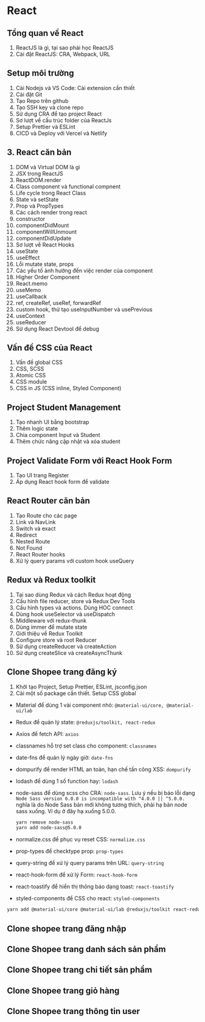 # React

## Tổng quan về React

1. ReactJS là gì, tại sao phải học ReactJS
2. Cài đặt ReactJS: CRA, Webpack, URL

## Setup môi trường

1. Cài Nodejs và VS Code: Cài extension cần thiết
2. Cài đặt Git
3. Tạo Repo trên github
4. Tạo SSH key và clone repo
5. Sử dụng CRA để tạo project React
6. Sơ lượt về cấu trúc folder của ReactJs
7. Setup Prettier và ESLint
8. CICD và Deploy với Vercel và Netlify

## 3. React căn bản

1. DOM và Virtual DOM là gì
2. JSX trong ReactJS
3. ReactDOM.render
4. Class component và functional compnent
5. Life cycle trong React Class
6. State và setState
7. Prop và PropTypes
8. Các cách render trong react
9. constructor
10. componentDidMount
11. componentWillUnmount
12. componentDidUpdate
13. Sơ lượt về React Hooks
14. useState
15. useEffect
16. Lỗi mutate state, props
17. Các yếu tố ảnh hưởng đến việc render của component
18. Higher Order Component
19. React.memo
20. useMemo
21. useCallback
22. ref, createRef, useRef, forwardRef
23. custom hook, thử tạo useInputNumber và usePrevious
24. useContext
25. useReducer
26. Sử dụng React Devtool để debug

## Vấn đề CSS của React

1. Vấn đề global CSS
2. CSS, SCSS
3. Atomic CSS
4. CSS module
5. CSS in JS (CSS inline, Styled Component)

## Project Student Management

1. Tạo nhanh UI bằng bootstrap
2. Thêm logic state
3. Chia component Input và Student
4. Thêm chức năng cập nhật và xóa student

## Project Validate Form với React Hook Form

1. Tạo UI trang Register
2. Áp dụng React hook form để validate

## React Router căn bản

1. Tạo Route cho các page
2. Link và NavLink
3. Switch và exact
4. Redirect
5. Nested Route
6. Not Found
7. React Router hooks
8. Xử lý query params với custom hook useQuery

## Redux và Redux toolkit

1. Tại sao dùng Redux và cách Redux hoạt động
2. Cấu hình file reducer, store và Redux Dev Tools
3. Cấu hình types và actions. Dùng HOC connect
4. Dùng hook useSelector và useDispatch
5. Middleware với redux-thunk
6. Dùng immer để mutate state
7. Giới thiệu về Redux Toolkit
8. Configure store và root Reducer
9. Sử dụng createReducer và createAction
10. Sử dụng createSlice và createAsyncThunk

## Clone Shopee trang đăng ký

1. Khởi tạo Project, Setup Prettier, ESLint, jsconfig.json
2. Cài một số package cần thiết. Setup CSS global

- Material để dùng 1 vài component nhỏ: `@material-ui/core, @material-ui/lab`
- Redux để quản lý state: `@reduxjs/toolkit, react-redux`
- Axios để fetch API: `axios`
- classnames hỗ trợ set class cho component: `classnames`
- date-fns để quản lý ngày giờ: `date-fns`
- dompurify để render HTML an toàn, hạn chế tấn công XSS: `dompurify`
- lodash để dùng 1 số function hay: `lodash`
- node-sass để dùng scss cho CRA: `node-sass`.
  Lưu ý nếu bị báo lỗi dạng `Node Sass version 6.0.0 is incompatible with ^4.0.0 || ^5.0.0.` nghĩa là do Node Sass bản mới không tương thích, phải hạ bản node sass xuống.
  Ví dụ ở đây hạ xuống 5.0.0.

  ```bash
  yarn remove node-sass
  yarn add node-sass@5.0.0
  ```

- normalize.css để phục vụ reset CSS: `normalize.css`
- prop-types để checktype prop: `prop-types`
- query-string để xử lý query params trên URL: `query-string`
- react-hook-form để xử lý Form: `react-hook-form`
- react-toastify để hiển thị thông báo dạng toast: `react-toastify`
- styled-components để CSS cho react: `styled-components`

```bash
yarn add @material-ui/core @material-ui/lab @reduxjs/toolkit react-redux axios classnames date-fns dompurify lodash node-sass normalize.css prop-types query-string react-hook-form react-toastify styled-components
```

## Clone shopee trang đăng nhập

## Clone Shopee trang danh sách sản phẩm

## Clone Shopee trang chi tiết sản phẩm

## Clone Shopee trang giỏ hàng

## Clone Shopee trang thông tin user
